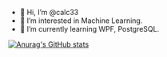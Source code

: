 - 👋 Hi, I’m @calc33
- 👀 I’m interested in Machine Learning.
- 🌱 I’m currently learning WPF, PostgreSQL.

[![Anurag's GitHub stats](https://github-readme-stats.vercel.app/api?username=calc33)](https://github.com/anuraghazra/github-readme-stats)
<!---
calc33/calc33 is a ✨ special ✨ repository because its `README.md` (this file) appears on your GitHub profile.
You can click the Preview link to take a look at your changes.
--->

